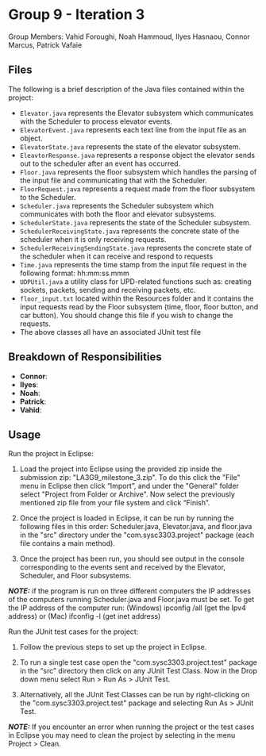 # Group 9 - Iteration 3
Group Members: Vahid Foroughi, Noah Hammoud, Ilyes Hasnaou, Connor Marcus, Patrick Vafaie 

## Files 
The following is a brief description of the Java files contained within the project:
- `Elevator.java` represents the Elevator subsystem which communicates with the Scheduler to process elevator events.
- `ElevatorEvent.java` represents each text line from the input file as an object.
- `ElevatorState.java` represents the state of the elevator subsystem.
- `EleavtorResponse.java` represents a response object the elevator sends out to the scheduler after an event has occurred.
- `Floor.java` represents the floor subsystem which handles the parsing of the input file and communicating that with the Scheduler.
- `FloorRequest.java` represents a request made from the floor subsystem to the Scheduler.
- `Scheduler.java` represents the Scheduler subsystem which communicates with both the floor and elevator subsystems.
- `SchedulerState.java` represents the state of the Scheduler subsystem.
- `SchedulerReceivingState.java` represents the concrete state of the scheduler when it is only receiving requests.
- `SchedulerReceivingSendingState.java` represents the concrete state of the scheduler when it can receive and respond to requests
- `Time.java` represents the time stamp from the input file request in the following format: hh:mm:ss.mmm
- `UDPUtil.java` a utility class for UPD-related functions such as: creating sockets, packets, sending and receiving packets, etc.
- `floor_input.txt` located within the Resources folder and it contains the input requests read by the Floor subsystem (time, floor, floor button, and car button). You should change this file if you wish to change the requests.
- The above classes all have an associated JUnit test file

## Breakdown of Responsibilities 
- **Connor**: 
- **Ilyes**: 
- **Noah**:
- **Patrick**: 
- **Vahid**: 

## Usage 
Run the project in Eclipse:

1. Load the project into Eclipse using the provided zip inside the submission zip: "LA3G9_milestone_3.zip". To do this click the "File" menu in Eclipse then click “Import”, and under the "General" folder select "Project from Folder or Archive". Now select the previously mentioned zip file from your file system and click “Finish”.

2. Once the project is loaded in Eclipse, it can be run by running the following files in this order: Scheduler.java, Elevator.java, and floor.java in the "src" directory under the "com.sysc3303.project" package (each file contains a main method).

3. Once the project has been run, you should see output in the console corresponding to the events sent and received by the Elevator, Scheduler, and Floor subsystems.

***NOTE:*** if the program is run on three different computers the IP addresses of the computers running Scheduler.java and Floor.java must be set. To get the IP address of the computer run: (Windows) ipconfig /all (get the Ipv4 address) or
(Mac) ifconfig -l (get inet address)

Run the JUnit test cases for the project:
1. Follow the previous steps to set up the project in Eclipse.

2. To run a single test case open the "com.sysc3303.project.test" package in the “src” directory then click on any JUnit Test Class. Now in the Drop down menu select Run > Run As > JUnit Test.

3. Alternatively, all the JUnit Test Classes can be run by right-clicking on the "com.sysc3303.project.test" package and selecting Run As > JUnit Test.

***NOTE:*** If you encounter an error when running the project or the test cases in Eclipse you may need to clean the project by selecting in the menu Project > Clean.

